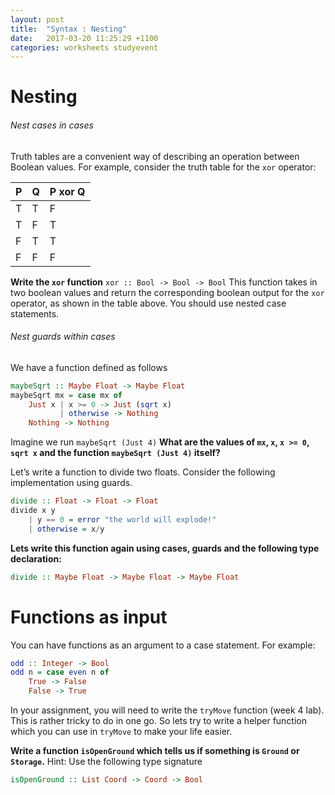 ```yaml
---
layout: post
title:  "Syntax : Nesting"
date:   2017-03-20 11:25:29 +1100
categories: worksheets studyevent
---
```


# Nesting
###### Nest cases in cases
Truth tables are a convenient way of describing an operation between Boolean values. For example, consider the truth table for the ``xor`` operator:

| P | Q | P xor Q |
|-------|-------|-------|
| T | T | F |
| T | F | T |
| F | T | T |
| F | F | F |

__Write the ``xor`` function__
``xor :: Bool -> Bool -> Bool``
This function takes in two boolean values and return the corresponding boolean output for the ``xor`` operator, as shown in the table above. You should use nested case statements.

###### Nest guards within cases
We have a function defined as follows
```Haskell
maybeSqrt :: Maybe Float -> Maybe Float
maybeSqrt mx = case mx of
    Just x | x >= 0 -> Just (sqrt x)
           | otherwise -> Nothing
    Nothing -> Nothing
```
Imagine we run ``maybeSqrt (Just 4)``
__What are the values of ``mx``, ``x``, ``x >= 0``, ``sqrt x`` and the function ``maybeSqrt (Just 4)`` itself?__

Let’s write a function to divide two floats. Consider the following implementation using guards.
```Haskell
divide :: Float -> Float -> Float
divide x y
    | y == 0 = error "the world will explode!"
    | otherwise = x/y
```
__Lets write this function again using cases, guards and the following type declaration:__
```Haskell
divide :: Maybe Float -> Maybe Float -> Maybe Float
```

# Functions as input
You can have functions as an argument to a case statement. For example:
```Haskell
odd :: Integer -> Bool
odd n = case even n of
    True -> False
    False -> True
```

In your assignment, you will need to write the ``tryMove`` function (week 4 lab). This is rather tricky to do in one go. So lets try to write a helper function which you can use in ``tryMove`` to make your life easier.

__Write a function ``isOpenGround`` which tells us if something is ``Ground`` or ``Storage``.__
Hint: Use the following type signature
```Haskell
isOpenGround :: List Coord -> Coord -> Bool
```
